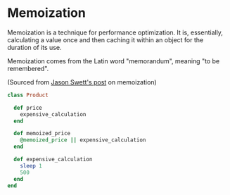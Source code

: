 # Memoization

Memoization is a technique for performance optimization. It is, essentially,
calculating a value once and then caching it within an object for the duration
of its use.

Memoization comes from the Latin word "memorandum", meaning "to be remembered".

(Sourced from
[Jason Swett's post](https://www.codewithjason.com/ruby-memoization/) on
memoization)

```ruby
class Product

  def price
    expensive_calculation
  end

  def memoized_price
    @memoized_price || expensive_calculation
  end

  def expensive_calculation
    sleep 1
    500
  end
end
```

